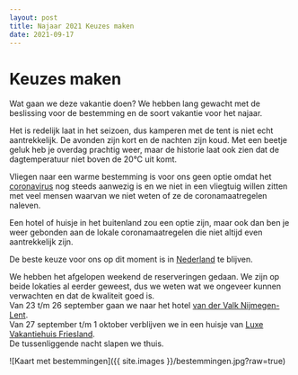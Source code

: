 ```yaml
---
layout: post
title: Najaar 2021 Keuzes maken
date: 2021-09-17
---
```

# Keuzes maken  
Wat gaan we deze vakantie doen? We hebben lang gewacht met de beslissing voor de bestemming en de soort vakantie voor het najaar.  

Het is redelijk laat in het seizoen, dus kamperen met de tent is niet echt aantrekkelijk. De avonden zijn kort en de nachten zijn koud. Met een beetje geluk heb je overdag prachtig weer, maar de historie laat ook zien dat de dagtemperatuur niet boven de 20°C uit komt.  

Vliegen naar een warme bestemming is voor ons geen optie omdat het [coronavirus](https://nl.wikipedia.org/wiki/COVID-19) nog steeds aanwezig is en we niet in een vliegtuig willen zitten met veel mensen waarvan we niet weten of ze de coronamaatregelen naleven.

Een hotel of huisje in het buitenland zou een optie zijn, maar ook dan ben je weer gebonden aan de lokale coronamaatregelen die niet altijd even aantrekkelijk zijn.  

De beste keuze voor ons op dit moment is in [Nederland](https://nl.wikipedia.org/wiki/Nederland) te blijven.  

We hebben het afgelopen weekend de reserveringen gedaan. We zijn op beide lokaties al eerder geweest, dus we weten wat we ongeveer kunnen verwachten en dat de kwaliteit goed is.  
Van 23 t/m 26 september gaan we naar het hotel [van der Valk Nijmegen-Lent](https://www.valknijmegen.nl).  
Van 27 september t/m 1 oktober verblijven we in een huisje van [Luxe Vakantiehuis Friesland](https://www.luxe-vakantiehuis-friesland.nl).  
De tussenliggende nacht slapen we thuis.  

![Kaart met bestemmingen]({{ site.images }}/bestemmingen.jpg?raw=true)
